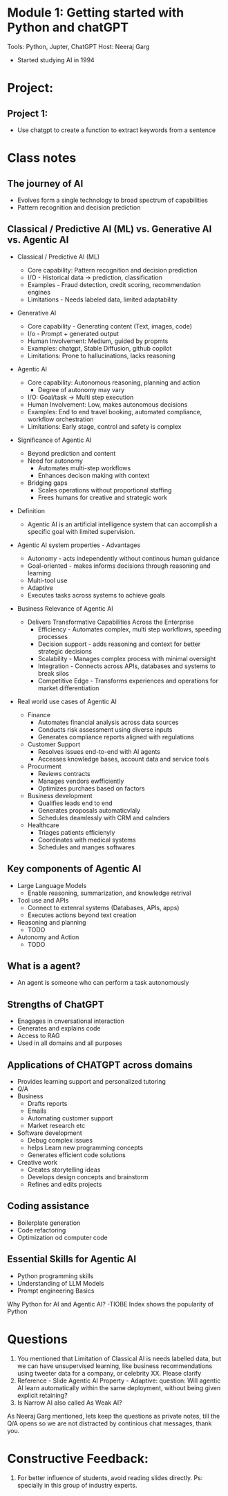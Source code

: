 # Module 1: Getting started with Python and chatGPT
Tools: Python, Jupter, ChatGPT
Host: Neeraj Garg
 - Started studying AI in 1994

# Project: 

## Project 1: 
- Use chatgpt to create a function to extract keywords from a sentence

# Class notes

## The journey of AI
  - Evolves form a single technology to broad spectrum of capabilities
  - Pattern recognition and decision prediction 

## Classical / Predictive AI (ML) vs. Generative AI vs. Agentic AI

- Classical / Predictive AI (ML)
  - Core capability: Pattern recognition and decision prediction
  - I/O - Historical data -> prediction, classification
  - Examples - Fraud detection, credit scoring, recommendation engines
  - Limitations - Needs labeled data, limited adaptability
- Generative AI
  - Core capability - Generating content (Text, images, code)
  - I/o - Prompt + generated output
  - Human Involvement: Medium, guided by propmts
  - Examples: chatgpt, Stable Diffusion, github copilot
  - Limitations: Prone to hallucinations, lacks reasoning
- Agentic AI
  - Core capability: Autonomous reasoning, planning and action
    - Degree of autonomy may vary
  - I/O: Goal/task -> Multi step execution
  - Human Involvement: Low, makes autonomous decisions
  - Examples: End to end travel booking, automated compliance, workflow orchestration
  - Limitations: Early stage, control and safety is complex

- Significance of Agentic AI
  - Beyond prediction and content
  - Need for autonomy
    - Automates multi-step workflows
    - Enhances decison making with context
  - Bridging gaps
    - Scales operations without proportional staffing
    - Frees humans for creative and strategic work
    
- Definition
  - Agentic AI is an artificial intelligence system that can accomplish a specific goal
with limited supervision. 

- Agentic AI system properties - Advantages
  - Autonomy - acts independently without continous human guidance
  - Goal-oriented - makes informs decisions through reasoning and learning
  - Multi-tool use
  - Adaptive
  - Executes tasks across systems to achieve goals

- Business Relevance of Agentic AI
  - Delivers Transformative Capabilities Across the Enterprise
    - Efficiency - Automates complex, multi step workflows, speeding processes
    - Decision support - adds reasoning and context for better strategic decisions
    - Scalability - Manages complex process with minimal oversight
    - Integration - Connects across APIs, databases and systems to break silos
    - Competitive Edge - Transforms experiences and operations for market differentiation
  
- Real world use cases of Agentic AI
  - Finance
    - Automates financial analysis across data sources
    - Conducts risk assessment using diverse inputs
    - Generates compliance reports aligned with regulations
  - Customer Support
    - Resolves issues end-to-end with AI agents
    - Accesses knowledge bases, account data and service tools
  - Procurment
    - Reviews contracts
    - Manages vendors ewfficiently
    - Optimizes purchaes based on factors
  - Business development
    - Qualifies leads end to end
    - Generates proposals automaticvlaly
    - Schedules deamlessly with CRM and calnders
  - Healthcare
    - Triages patients efficienyly
    - Coordinates with medical systems
    - Schedules and manges softwares

## Key components of Agentic AI
- Large Language Models
  - Enable reasoning, summarization, and knowledge retrival
- Tool use and APIs
  - Connect to extenral systems (Databases, APIs, apps)
  - Executes actions beyond text creation
- Reasoning and planning
  - TODO
- Autonomy and Action
  - TODO

## What is a agent?
- An agent is someone who can perform a task autonomously

## Strengths of ChatGPT
- Enagages in cnversational interaction
- Generates and explains code
- Access to RAG 
- Used in all domains and all purposes

## Applications of CHATGPT across domains
- Provides learning support and personalized tutoring
- Q/A
- Business
  - Drafts reports
  - Emails
  - Automating customer support
  - Market research etc
- Software development
  - Debug complex issues
  - helps Learn new programming concepts
  - Generates efficient code solutions
- Creative work
  - Creates storytelling ideas
  - Develops design concepts and brainstorm
  - Refines and edits projects

## Coding assistance
- Boilerplate generation
- Code refactoring
- Optimization od computer code

## Essential Skills for Agentic AI

- Python programming skills
- Understanding of LLM Models
- Prompt engineering Basics

Why Python for AI and Agentic AI?
-TIOBE Index shows the popularity of Python

# Questions

1. You mentioned that Limitation of Classical AI is needs labelled data, but we can have unsupervised learning, like
business recommendations using tweeter data for a company, or celebrity XX. Please clarify
2. Reference - Slide Agentic AI Property - Adaptive: question: Will agentic AI learn automatically within the same deployment, without being given explicit retaining?
3. Is Narrow AI also called As Weak AI?


As Neeraj Garg mentioned, lets keep the questions as private notes, till the Q/A opens
so we are not distracted by continious chat messages, thank you.

# Constructive Feedback:

1. For better influence of students, avoid reading slides directly. Ps: specially in this group of industry experts.